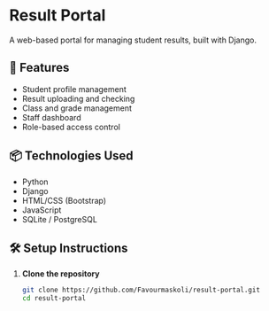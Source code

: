 # Result Portal

A web-based portal for managing student results, built with Django.

## 🚀 Features
- Student profile management
- Result uploading and checking
- Class and grade management
- Staff dashboard
- Role-based access control

## 📦 Technologies Used
- Python
- Django
- HTML/CSS (Bootstrap)
- JavaScript
- SQLite / PostgreSQL

## 🛠 Setup Instructions

1. **Clone the repository**  
   ```bash
   git clone https://github.com/Favourmaskoli/result-portal.git
   cd result-portal

